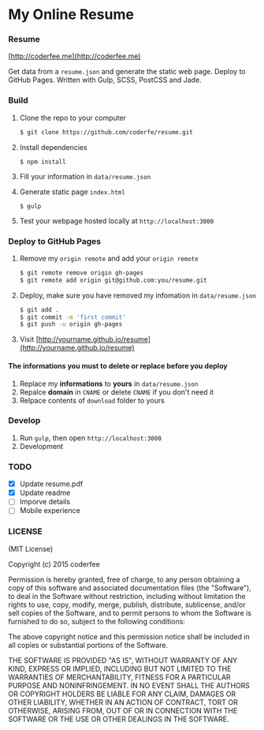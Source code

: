 # My Online Resume

### Resume

[http://coderfee.me](http://coderfee.me)

Get data from a `resume.json` and generate the static web page. Deploy to GitHub Pages. Written with Gulp, SCSS, PostCSS and Jade.

### Build

1. Clone the repo to your computer

   ```sh
   $ git clone https://github.com/coderfe/resume.git
   ```

2. Install dependencies

   ```shell
   $ npm install
   ```

3. Fill your information in `data/resume.json`

4. Generate static page `index.html`

   ```shell
   $ gulp
   ```

5. Test your webpage hosted locally at `http://localhost:3000`

### Deploy to GitHub Pages

1. Remove my `origin remote` and add your `origin remote`

   ```sh
   $ git remote remove origin gh-pages
   $ git remote add origin git@github.com:you/resume.git
   ```

2. Deploy, make sure you have removed my infomation in `data/resume.json`

   ```sh
   $ git add .
   $ git commit -m 'first commit'
   $ git push -u origin gh-pages
   ```

3. Visit [http://yourname.github.io/resume](http://yourname.github.io/resume)

#### The informations you must to delete or replace before you deploy

1. Replace my **informations** to **yours** in `data/resume.json`
2. Repalce **domain** in `CNAME` or delete `CNAME` if you don't need it
3. Relpace contents of `download` folder to yours

### Develop

1. Run `gulp`, then open `http://localhost:3000`
2. Development

### TODO

- [x] Update resume.pdf
- [x] Update readme
- [ ] Imporve details
- [ ] Mobile experience

### LICENSE

(MIT License)

Copyright (c) 2015 coderfee

Permission is hereby granted, free of charge, to any person obtaining a copy of this software and associated documentation files (the "Software"), to deal in the Software without restriction, including without limitation the rights to use, copy, modify, merge, publish, distribute, sublicense, and/or sell copies of the Software, and to permit persons to whom the Software is furnished to do so, subject to the following conditions:

The above copyright notice and this permission notice shall be included in all copies or substantial portions of the Software.

THE SOFTWARE IS PROVIDED "AS IS", WITHOUT WARRANTY OF ANY KIND, EXPRESS OR IMPLIED, INCLUDING BUT NOT LIMITED TO THE WARRANTIES OF MERCHANTABILITY, FITNESS FOR A PARTICULAR PURPOSE AND NONINFRINGEMENT. IN NO EVENT SHALL THE AUTHORS OR COPYRIGHT HOLDERS BE LIABLE FOR ANY CLAIM, DAMAGES OR OTHER LIABILITY, WHETHER IN AN ACTION OF CONTRACT, TORT OR OTHERWISE, ARISING FROM, OUT OF OR IN CONNECTION WITH THE SOFTWARE OR THE USE OR OTHER DEALINGS IN THE SOFTWARE.